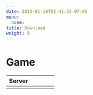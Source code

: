 ```yaml
---
date: 2015-01-18T02:41:52-07:00
menu:
  none:
title: Download
weight: 0
---
```

# Game
|Server |   |   |   |   |
|-------|---|---|---|---|
|       |   |   |   |   |
